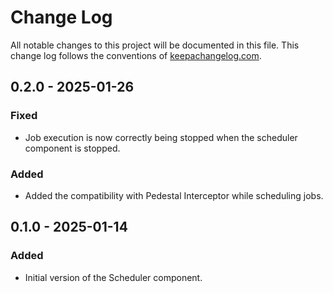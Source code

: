 # Change Log

All notable changes to this project will be documented in this file. This change log follows the conventions
of [keepachangelog.com](http://keepachangelog.com/).

## 0.2.0 - 2025-01-26

### Fixed

- Job execution is now correctly being stopped when the scheduler component is stopped.

### Added

- Added the compatibility with Pedestal Interceptor while scheduling jobs.

## 0.1.0 - 2025-01-14

### Added

- Initial version of the Scheduler component.
